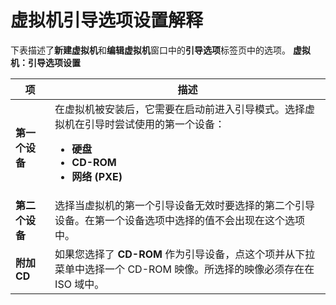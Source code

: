 # 虚拟机引导选项设置解释

下表描述了**新建虚拟机**和**编辑虚拟机**窗口中的**引导选项**标签页中的选项。
**虚拟机：引导选项设置**

| **项** | **描述** |
| ------ | -------- |
| **第一个设备** | 在虚拟机被安装后，它需要在启动前进入引导模式。选择虚拟机在引导时尝试使用的第一个设备：<ul><li>**硬盘**</li><li>**CD-ROM**</li><li>**网络 (PXE)**</li></ul> |
| **第二个设备** | 选择当虚拟机的第一个引导设备无效时要选择的第二个引导设备。在第一个设备选项中选择的值不会出现在这个选项中。 |
| **附加 CD** | 如果您选择了 **CD-ROM** 作为引导设备，点这个项并从下拉菜单中选择一个 CD-ROM 映像。所选择的映像必须存在在 ISO 域中。 |
